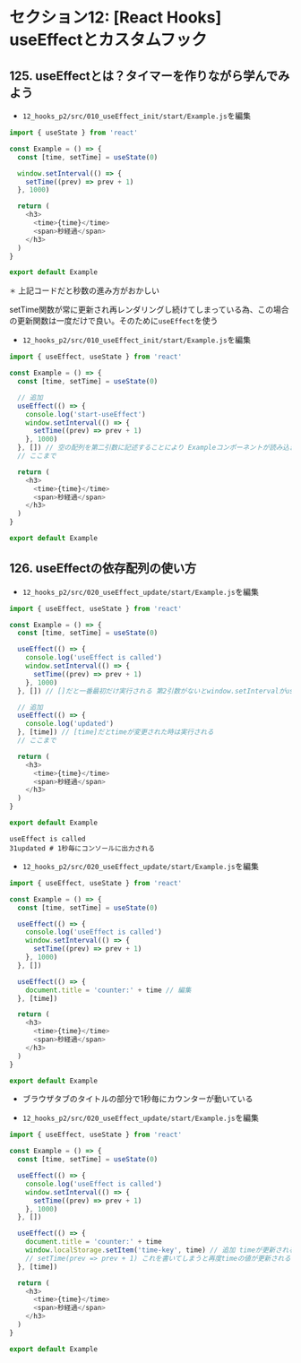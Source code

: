 # セクション12: [React Hooks] useEffectとカスタムフック

## 125. useEffectとは？タイマーを作りながら学んでみよう<br>

+ `12_hooks_p2/src/010_useEffect_init/start/Example.js`を編集<br>

```js:Example.js
import { useState } from 'react'

const Example = () => {
  const [time, setTime] = useState(0)

  window.setInterval(() => {
    setTime((prev) => prev + 1)
  }, 1000)

  return (
    <h3>
      <time>{time}</time>
      <span>秒経過</span>
    </h3>
  )
}

export default Example
```

`＊` 上記コードだと秒数の進み方がおかしい<br>

setTime関数が常に更新され再レンダリングし続けてしまっている為、この場合の更新関数は一度だけで良い。そのために`useEffect`を使う<br>

+ `12_hooks_p2/src/010_useEffect_init/start/Example.js`を編集<br>

```js:Example.js
import { useEffect, useState } from 'react'

const Example = () => {
  const [time, setTime] = useState(0)

  // 追加
  useEffect(() => {
    console.log('start-useEffect')
    window.setInterval(() => {
      setTime((prev) => prev + 1)
    }, 1000)
  }, []) // 空の配列を第二引数に記述することにより Exampleコンポーネントが読み込まれた時だけ動くようになる
  // ここまで

  return (
    <h3>
      <time>{time}</time>
      <span>秒経過</span>
    </h3>
  )
}

export default Example
```

## 126. useEffectの依存配列の使い方

+ `12_hooks_p2/src/020_useEffect_update/start/Example.js`を編集<br>

```js:Example.js
import { useEffect, useState } from 'react'

const Example = () => {
  const [time, setTime] = useState(0)

  useEffect(() => {
    console.log('useEffect is called')
    window.setInterval(() => {
      setTime((prev) => prev + 1)
    }, 1000)
  }, []) // []だと一番最初だけ実行される 第2引数がないとwindow.setIntervalがuseEffectの外で実行されるのと同じになる

  // 追加
  useEffect(() => {
    console.log('updated')
  }, [time]) // [time]だとtimeが変更された時は実行される
  // ここまで

  return (
    <h3>
      <time>{time}</time>
      <span>秒経過</span>
    </h3>
  )
}

export default Example
```

```:console
useEffect is called
31updated # 1秒毎にコンソールに出力される
```

+ `12_hooks_p2/src/020_useEffect_update/start/Example.js`を編集<br>

```js:Example.js
import { useEffect, useState } from 'react'

const Example = () => {
  const [time, setTime] = useState(0)

  useEffect(() => {
    console.log('useEffect is called')
    window.setInterval(() => {
      setTime((prev) => prev + 1)
    }, 1000)
  }, [])

  useEffect(() => {
    document.title = 'counter:' + time // 編集
  }, [time])

  return (
    <h3>
      <time>{time}</time>
      <span>秒経過</span>
    </h3>
  )
}

export default Example
```

+ ブラウザタブのタイトルの部分で1秒毎にカウンターが動いている<br>

+ `12_hooks_p2/src/020_useEffect_update/start/Example.js`を編集<br>

```js:Example.js
import { useEffect, useState } from 'react'

const Example = () => {
  const [time, setTime] = useState(0)

  useEffect(() => {
    console.log('useEffect is called')
    window.setInterval(() => {
      setTime((prev) => prev + 1)
    }, 1000)
  }, [])

  useEffect(() => {
    document.title = 'counter:' + time
    window.localStorage.setItem('time-key', time) // 追加 timeが更新される毎にlocalStorageのtime-keyが動いている
    // setTime(prev => prev + 1) これを書いてしまうと再度timeの値が更新されることになるので再びコールバック関数が呼ばれてしまうことになるまたsetTime関数が呼ばれる無限ループになるので[timeと入れている場合はこれは記述してはならない
  }, [time])

  return (
    <h3>
      <time>{time}</time>
      <span>秒経過</span>
    </h3>
  )
}

export default Example
```